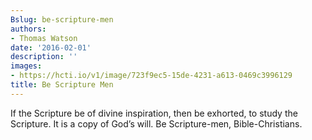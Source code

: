 ```yaml
---
Bslug: be-scripture-men
authors:
- Thomas Watson
date: '2016-02-01'
description: ''
images:
- https://hcti.io/v1/image/723f9ec5-15de-4231-a613-0469c3996129
title: Be Scripture Men
---
```


If the Scripture be of divine inspiration, then be exhorted, to study the Scripture. It is a copy of God’s will. Be Scripture-men, Bible-Christians.
